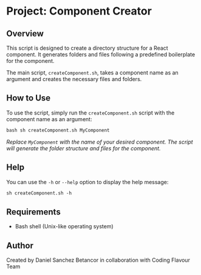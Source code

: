 # Project: Component Creator

## Overview

This script is designed to create a directory structure for a React component. It generates folders and files following a predefined boilerplate for the component.

The main script, `createComponent.sh`, takes a component name as an argument and creates the necessary files and folders.

## How to Use

To use the script, simply run the `createComponent.sh` script with the component name as an argument:

```markdown
bash sh createComponent.sh MyComponent
```

_Replace `MyComponent` with the name of your desired component. The script will generate the folder structure and files for the component._

## Help

You can use the `-h` or `--help` option to display the help message:

```markdown
sh createComponent.sh -h
```

## Requirements

- Bash shell (Unix-like operating system)

## Author

Created by Daniel Sanchez Betancor in collaboration with Coding Flavour Team
